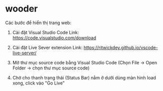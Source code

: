 # wooder
Các bước để hiển thị trang web:
   1. Cài đặt Visual Studio Code
   Link: https://code.visualstudio.com/download

   2. Cài đặt Live Sever extension
   Link: https://ritwickdey.github.io/vscode-live-server/

   3. Mở thư mục source code bằng Visual Studio Code
   (Chọn File -> Open Folder -> chọn thư mục source code)

   4. Chờ cho thanh trạng thái (Status Bar) nằm ở dưới dùng màn hình load xong, click vào "Go Live" 
